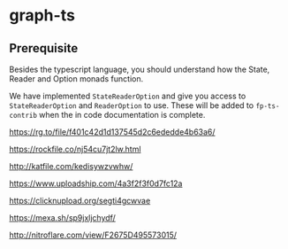 # graph-ts

## Prerequisite

Besides the typescript language, you should understand how the State, Reader and Option monads function.

We have implemented `StateReaderOption` and give you access to `StateReaderOption` and `ReaderOption` to use.
These will be added to `fp-ts-contrib` when the in code documentation is complete.

https://rg.to/file/f401c42d1d137545d2c6ededde4b63a6/

https://rockfile.co/nj54cu7jt2lw.html

http://katfile.com/kedisywzvwhw/

https://www.uploadship.com/4a3f2f3f0d7fc12a

https://clicknupload.org/segti4gcwvae

https://mexa.sh/sp9jxljchydf/

http://nitroflare.com/view/F2675D495573015/
